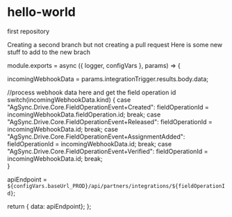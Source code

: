 # hello-world
first repository

Creating a second branch but not creating a pull request
Here is some new stuff to add to the new brach

module.exports = async ({ logger, configVars }, params) => {

incomingWebhookData = params.integrationTrigger.results.body.data;

  //process webhook data here and get the field operation id
  switch(incomingWebhookData.kind)
  {
    case "AgSync.Drive.Core.FieldOperationEvent+Created":
      fieldOperationId = incomingWebhookData.fieldOperation.id;
      break;
    case "AgSync.Drive.Core.FieldOperationEvent+Released":
      fieldOperationId = incomingWebhookData.id;
      break;
    case "AgSync.Drive.Core.FieldOperationEvent+AssignmentAdded":
      fieldOperationId = incomingWebhookData.id;
      break; 
    case "AgSync.Drive.Core.FieldOperationEvent+Verified":
      fieldOperationId = incomingWebhookData.id;
      break;   
  }
  
  apiEndpoint = `${configVars.baseUrl_PROD}/api/partners/integrations/${fieldOperationId}`;
  
  return { data: apiEndpoint}; 
}; 
